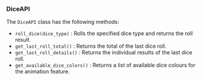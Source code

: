 ### DiceAPI

The <code style="color : name_color">DiceAPI</code> class has the following methods:

* <code style="color : name_color">roll_dice(dice_type)</code> : Rolls the specified dice type and returns the roll result.
* <code style="color : name_color">get_last_roll_total()</code> : Returns the total of the last dice roll.
* <code style="color : name_color">get_last_roll_details()</code> : Returns the individual results of the last dice roll.
* <code style="color : name_color">get_available_dice_colors()</code> : Returns a list of available dice colours for the animation feature.
